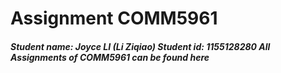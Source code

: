 # Assignment COMM5961
<h5>
Student name: Joyce LI (Li Ziqiao)
Student id: 1155128280
All Assignments of COMM5961 can be found here
</h5>


